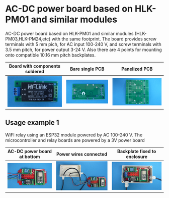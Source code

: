 
# AC-DC power board based on HLK-PM01 and similar modules


AC-DC power board based on HLK-PM01 and similar modules (HLK-PM03,HLK-PM24,etc) with the same footprint. The board provides screw terminals with 5 mm pich, for AC input 100-240 V, and screw terminals with 3.5 mm pitch, for power output 3-24 V. Also there are 4 points for mounting onto compatible 10.16 mm pitch backplates.


Board with components soldered                                             |Bare single PCB|Panelized PCB|
---------------------------------------------------------------------------|---------------|-------------|
![](/d-electronics/d00/assets/img/solderedterminals.jpg)|![](/d-electronics/d00/assets/img/barepcb.jpg)|![](/d-electronics/d00/assets/img/panel.jpg)


## Usage example 1

WiFI relay using an ESP32 module powered by AC 100-240 V. The microcontroller and relay boards are powered by a 3V power board

AC-DC power board at bottom|Power wires connected|Backplate fixed to enclosure|
---------------------------|---------------------|----------------------------|
![](/d-electronics/d00/assets/img/singlepoint.jpg)|![](/d-electronics/d00/assets/img/wiresconnection.jpg)|![](/d-electronics/d00/assets/img/boardfixed.jpg)|

